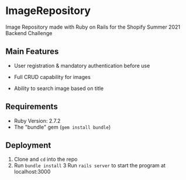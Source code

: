 # ImageRepository

Image Repository made with Ruby on Rails for the Shopify Summer 2021 Backend Challenge

## Main Features

* User registration & mandatory authentication before use

* Full CRUD capability for images

* Ability to search image based on title

## Requirements

* Ruby Version: 2.7.2
* The "bundle" gem (`gem install bundle`)

## Deployment

1. Clone and `cd` into the repo
2. Run `bundle install`
3 Run `rails server` to start the program at localhost:3000
